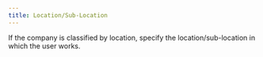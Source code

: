 ```yaml
---
title: Location/Sub-Location
---
```



If the company is classified by location, specify the location/sub-location  in which the user works.
